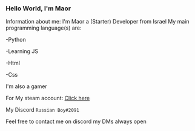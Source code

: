 ### Hello World, I'm Maor
Information about me: I'm Maor a (Starter) Developer from Israel
My main programming language(s) are:

-Python

-Learning JS

-Html

-Css

I'm also a gamer

For My steam account: [Click here](https://steamcommunity.com/id/YellowFlash770/)

My Discord ```Russian Boy#2091```

Feel free to contact me on discord my DMs always open
